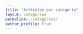 ```yaml
---
title: "Articulos por categoría"
layout: categories
permalink: /categories/
author_profile: true
---
```

